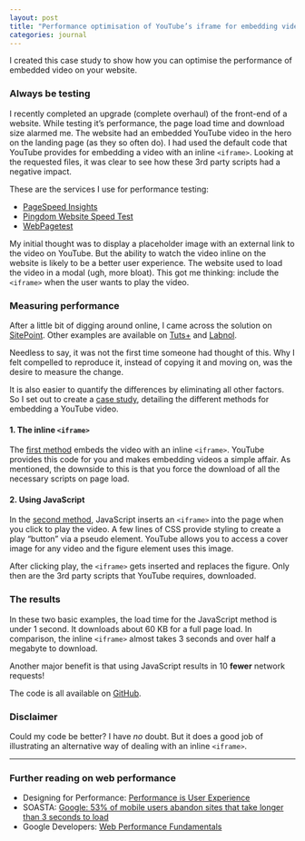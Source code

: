 ```yaml
---
layout: post
title: "Performance optimisation of YouTube’s iframe for embedding video"
categories: journal
---
```


I created this case study to show how you can optimise the performance of embedded video on your website.

### Always be testing

I recently completed an upgrade (complete overhaul) of the front-end of a
website. While testing it’s performance, the page load time and download size
alarmed me. The website had an embedded YouTube video in the hero on the landing
page (as they so often do). I had used the default code that YouTube provides
for embedding a video with an inline <code>&lt;iframe&gt;</code>. Looking at the
requested files, it was clear to see how these 3rd party scripts had a negative
impact.

These are the services I use for performance testing:

- [PageSpeed Insights](https://developers.google.com/speed/pagespeed/insights)
- [Pingdom Website Speed Test](https://tools.pingdom.com)
- [WebPagetest](http://www.webpagetest.org)

My initial thought was to display a placeholder image with an external link to
the video on YouTube. But the ability to watch the video inline on the website
is likely to be a better user experience. The website used to load the video in
a modal (ugh, more bloat). This got me thinking: include the
<code>&lt;iframe&gt;</code> when the user wants to play the video.

### Measuring performance

After a little bit of digging around online, I came across the solution on
[SitePoint](https://www.sitepoint.com/faster-youtube-embeds-javascript). Other
examples are available on [Tuts+](https://webdesign.tutsplus.com/tutorials/how-to-lazy-load-embedded-youtube-videos--cms-26743)
and [Labnol](https://www.labnol.org/internet/light-youtube-embeds/27941).

Needless to say, it was not the first time someone had thought of
this. Why I felt compelled to reproduce it, instead of copying it and moving on,
was the desire to measure the change.

It is also easier to quantify the differences by eliminating all other factors.
So I set out to create a [case study](http://code.userx.co.za/iframes),
detailing the different methods for embedding a YouTube video.

#### 1. The inline <code>&lt;iframe&gt;</code>

The [first method](http://code.userx.co.za/iframes/embed-iframe-default.html)
embeds the video with an inline <code>&lt;iframe&gt;</code>. YouTube provides
this code for you and makes embedding videos a simple affair. As mentioned, the
downside to this is that you force the download of all the necessary scripts on
page load.

#### 2. Using JavaScript

In the [second method](http://code.userx.co.za/iframes/embed-iframe-javascript.html),
JavaScript inserts an <code>&lt;iframe&gt;</code> into the page when you click
to play the video. A few lines of CSS provide styling to create a play “button”
via a pseudo element. YouTube allows you to access a cover image for any video
and the figure element uses this image.

After clicking play, the <code>&lt;iframe&gt;</code> gets inserted and replaces
the figure. Only then are the 3rd party scripts that YouTube requires,
downloaded.

### The results

In these two basic examples, the load time for the JavaScript method is under 1
second. It downloads about 60 KB for a full page load. In comparison, the inline
<code>&lt;iframe&gt;</code> almost takes 3 seconds and over half a megabyte to
download.

Another major benefit is that using JavaScript results in 10 **fewer** network
requests!

The code is all available on [GitHub](https://github.com/michaelthorne/iframes).

### Disclaimer

Could my code be better? I have *no* doubt. But it does a good job of
illustrating an alternative way of dealing with an inline
<code>&lt;iframe&gt;</code>.

---

### Further reading on web performance

- Designing for Performance: [Performance is User Experience](http://designingforperformance.com/performance-is-ux)
- SOASTA: [Google: 53% of mobile users abandon sites that take longer than 3 seconds to load](https://www.soasta.com/blog/google-mobile-web-performance-study)
- Google Developers: [Web Performance Fundamentals](https://developers.google.com/web/fundamentals/performance)
